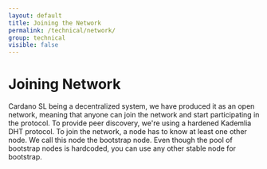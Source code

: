 ```yaml
---
layout: default
title: Joining the Network
permalink: /technical/network/
group: technical
visible: false
---
```

<!-- Reviewed at ac0126b2753f1f5ca6fbfb555783fbeb1aa141bd -->

# Joining Network

Cardano SL being a decentralized system, we have produced it as an open
network, meaning that anyone can join the network and start
participating in the protocol. To provide peer discovery, we're using
a hardened Kademlia DHT protocol. To join the network, a node has to know
at least one other node. We call this node the bootstrap node. Even
though the pool of bootstrap nodes is hardcoded, you can use any other
stable node for bootstrap.
